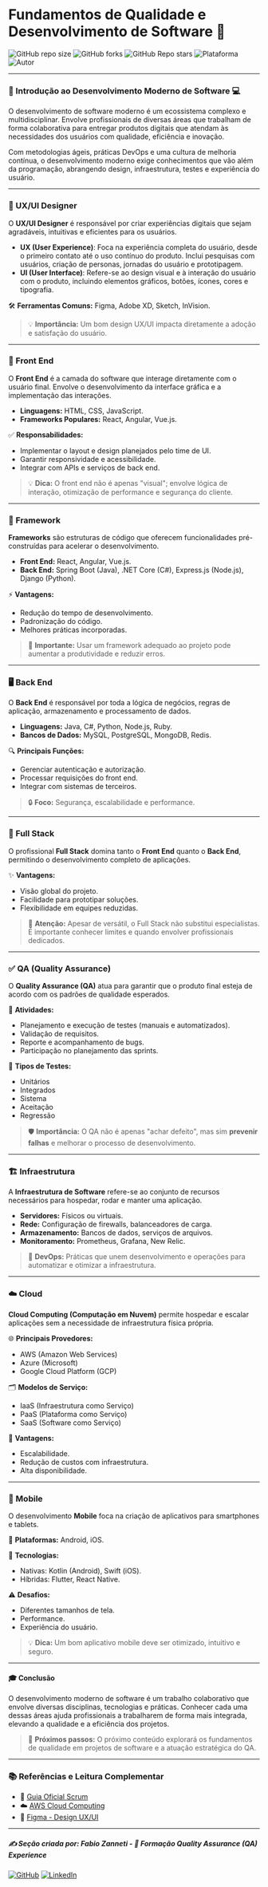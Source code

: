 # Fundamentos de Qualidade e Desenvolvimento de Software 🎯

![GitHub repo size](https://img.shields.io/github/repo-size/fzanneti/quality-assurance-qa-experience-training)
![GitHub forks](https://img.shields.io/github/forks/fzanneti/quality-assurance-qa-experience-training?style=social)
![GitHub Repo stars](https://img.shields.io/github/stars/fzanneti/quality-assurance-qa-experience-training?style=social)
![Plataforma](https://img.shields.io/badge/Powered%20by-DIO.io-red?logo=data:image/svg+xml;base64,PHN2ZyBmaWxsPSIjZmZmIiB2aWV3Qm94PSIwIDAgMzIgMzIiIHhtbG5zPSJodHRwOi8vd3d3LnczLm9yZy8yMDAwL3N2ZyI+PHBhdGggZD0iTTYuNzEgMy4yNWMtMi44OCAxLjQxLTUuMDcgNC4yMy01LjA3IDcuNzYgMCAzLjU4IDIuMjggNi43IDUuMzMgOC4xNSAxLjgzLS42MiAyLjQtMi4yNiAyLjQtMy44MSAwLS4yMy0uMDItLjQ1LS4wNS0uNjZBLjQ0LjQ0IDAgMDExMC4xIDExYy4yNC0uNzUuMTEtMS41My0uMy0yLjIyQzguOTIgNy45NiA3LjMzIDcuNSA1Ljc0IDcuNjZhNS41NSA1LjU1IDAgM)
![Autor](https://img.shields.io/badge/Autor-fzanneti-blue?style=flat-square&logo=github)

---

### 📌 Introdução ao Desenvolvimento Moderno de Software 💻

O desenvolvimento de software moderno é um ecossistema complexo e multidisciplinar. Envolve profissionais de diversas áreas que trabalham de forma colaborativa para entregar produtos digitais que atendam às necessidades dos usuários com qualidade, eficiência e inovação.

Com metodologias ágeis, práticas DevOps e uma cultura de melhoria contínua, o desenvolvimento moderno exige conhecimentos que vão além da programação, abrangendo design, infraestrutura, testes e experiência do usuário.

---

### 🎨 UX/UI Designer

O **UX/UI Designer** é responsável por criar experiências digitais que sejam agradáveis, intuitivas e eficientes para os usuários.

- **UX (User Experience)**: Foca na experiência completa do usuário, desde o primeiro contato até o uso contínuo do produto. Inclui pesquisas com usuários, criação de personas, jornadas do usuário e prototipagem.
- **UI (User Interface)**: Refere-se ao design visual e à interação do usuário com o produto, incluindo elementos gráficos, botões, ícones, cores e tipografia.

🛠️ **Ferramentas Comuns:** Figma, Adobe XD, Sketch, InVision.

> 💡 **Importância:** Um bom design UX/UI impacta diretamente a adoção e satisfação do usuário.

---

### 🎨 Front End

O **Front End** é a camada do software que interage diretamente com o usuário final. Envolve o desenvolvimento da interface gráfica e a implementação das interações.

- **Linguagens:** HTML, CSS, JavaScript.
- **Frameworks Populares:** React, Angular, Vue.js.

✅ **Responsabilidades:**
- Implementar o layout e design planejados pelo time de UI.
- Garantir responsividade e acessibilidade.
- Integrar com APIs e serviços de back end.

> 💡 **Dica:** O front end não é apenas "visual"; envolve lógica de interação, otimização de performance e segurança do cliente.

---

### 🧰 Framework

**Frameworks** são estruturas de código que oferecem funcionalidades pré-construídas para acelerar o desenvolvimento.

- **Front End:** React, Angular, Vue.js.
- **Back End:** Spring Boot (Java), .NET Core (C#), Express.js (Node.js), Django (Python).

⚡ **Vantagens:**
- Redução do tempo de desenvolvimento.
- Padronização do código.
- Melhores práticas incorporadas.

> 🧩 **Importante:** Usar um framework adequado ao projeto pode aumentar a produtividade e reduzir erros.

---

### 🖥️ Back End

O **Back End** é responsável por toda a lógica de negócios, regras de aplicação, armazenamento e processamento de dados.

- **Linguagens:** Java, C#, Python, Node.js, Ruby.
- **Bancos de Dados:** MySQL, PostgreSQL, MongoDB, Redis.

🔍 **Principais Funções:**
- Gerenciar autenticação e autorização.
- Processar requisições do front end.
- Integrar com sistemas de terceiros.

> 🔒 **Foco:** Segurança, escalabilidade e performance.

---

### 🔄 Full Stack

O profissional **Full Stack** domina tanto o **Front End** quanto o **Back End**, permitindo o desenvolvimento completo de aplicações.

✨ **Vantagens:**
- Visão global do projeto.
- Facilidade para prototipar soluções.
- Flexibilidade em equipes reduzidas.

> 📌 **Atenção:** Apesar de versátil, o Full Stack não substitui especialistas. É importante conhecer limites e quando envolver profissionais dedicados.

---

### ✅ QA (Quality Assurance)

O **Quality Assurance (QA)** atua para garantir que o produto final esteja de acordo com os padrões de qualidade esperados.

📝 **Atividades:**
- Planejamento e execução de testes (manuais e automatizados).
- Validação de requisitos.
- Reporte e acompanhamento de bugs.
- Participação no planejamento das sprints.

🧪 **Tipos de Testes:**
- Unitários
- Integrados
- Sistema
- Aceitação
- Regressão

> 🛡️ **Importância:** O QA não é apenas "achar defeito", mas sim **prevenir falhas** e melhorar o processo de desenvolvimento.

---

### 🏗️ Infraestrutura

A **Infraestrutura de Software** refere-se ao conjunto de recursos necessários para hospedar, rodar e manter uma aplicação.

- **Servidores:** Físicos ou virtuais.
- **Rede:** Configuração de firewalls, balanceadores de carga.
- **Armazenamento:** Bancos de dados, serviços de arquivos.
- **Monitoramento:** Prometheus, Grafana, New Relic.

> 🤖 **DevOps:** Práticas que unem desenvolvimento e operações para automatizar e otimizar a infraestrutura.

---

### ☁️ Cloud

**Cloud Computing (Computação em Nuvem)** permite hospedar e escalar aplicações sem a necessidade de infraestrutura física própria.

🌐 **Principais Provedores:**
- AWS (Amazon Web Services)
- Azure (Microsoft)
- Google Cloud Platform (GCP)

🗂️ **Modelos de Serviço:**
- IaaS (Infraestrutura como Serviço)
- PaaS (Plataforma como Serviço)
- SaaS (Software como Serviço)

🚀 **Vantagens:**
- Escalabilidade.
- Redução de custos com infraestrutura.
- Alta disponibilidade.

---

### 📱 Mobile

O desenvolvimento **Mobile** foca na criação de aplicativos para smartphones e tablets.

📲 **Plataformas:** Android, iOS.

🔧 **Tecnologias:**
- Nativas: Kotlin (Android), Swift (iOS).
- Híbridas: Flutter, React Native.

⚠️ **Desafios:**
- Diferentes tamanhos de tela.
- Performance.
- Experiência do usuário.

> 💡 **Dica:** Um bom aplicativo mobile deve ser otimizado, intuitivo e seguro.

---

#### 🎓 Conclusão

O desenvolvimento moderno de software é um trabalho colaborativo que envolve diversas disciplinas, tecnologias e práticas. Conhecer cada uma dessas áreas ajuda profissionais a trabalharem de forma mais integrada, elevando a qualidade e a eficiência dos projetos.

> 📌 **Próximos passos:** O próximo conteúdo explorará os fundamentos de qualidade em projetos de software e a atuação estratégica do QA.

---

### 📚 Referências e Leitura Complementar

- 📘 [Guia Oficial Scrum](https://www.scrum.org/resources/scrum-guide)
- ☁️ [AWS Cloud Computing](https://aws.amazon.com/pt/what-is-cloud-computing/)
- 🎨 [Figma - Design UX/UI](https://www.figma.com/)

---

##### ✍️ Seção criada por: *Fabio Zanneti* - 🎯 **Formação Quality Assurance (QA) Experience**
[![GitHub](https://img.shields.io/badge/GitHub-fzanneti-181717?style=flat&logo=github)](https://github.com/fzanneti)
[![LinkedIn](https://img.shields.io/badge/LinkedIn-fzanneti-0A66C2?style=flat&logo=linkedin&logoColor=white)](https://linkedin.com/in/fzanneti)